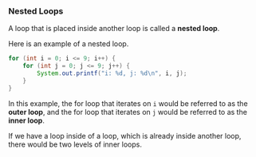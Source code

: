 ### Nested Loops

A loop that is placed inside another loop is called a **nested loop**.

Here is an example of a nested loop.

```java
for (int i = 0; i <= 9; i++) {
    for (int j = 0; j <= 9; j++) {
        System.out.printf("i: %d, j: %d\n", i, j);
    }
}
```

In this example, the for loop that iterates on `i` would be referred to as the **outer loop**, and the for loop that iterates on `j` would be referred to as the **inner loop**.

If we have a loop inside of a loop, which is already inside another loop, there would be two levels of inner loops.
